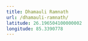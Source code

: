 ```yaml
---
title: Dhamauli Ramnath
url: /dhamauli-ramnath/
latitude: 26.196504100000002
longitude: 85.3390778
---
```

